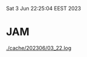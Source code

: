Sat  3 Jun 22:25:04 EEST 2023
# JAM
<a href='./cache/202306/03_22.log'>./cache/202306/03_22.log</a>
